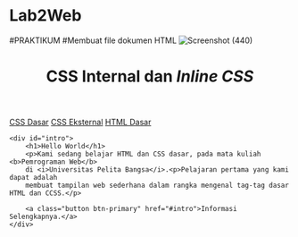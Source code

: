 # Lab2Web
#PRAKTIKUM
#Membuat file dokumen HTML
![Screenshot (440)](https://github.com/user-attachments/assets/555b01dc-bcc8-4215-ab14-927a50db892b)
<!DOCTYPE html>
<html lang="en">
<head>
    <meta charset="UTF-8">
    <meta name="viewport" content="width=device-width, initial-scale=1.0">
    <title>CSS Dasar</title>
</head>
<body>
    <header>
        <h1> CSS Internal dan <i>Inline CSS</i></h1>
    </header>
    <nav>
        <a href="lab2_css_dasar.html">CSS Dasar</a>
        <a href="lab2_css_external.html">CSS Eksternal</a>
        <a href="lab1_tag_dasar.html">HTML Dasar</a>
    </nav>

    <div id="intro">
        <h1>Hello World</h1>
        <p>Kami sedang belajar HTML dan CSS dasar, pada mata kuliah <b>Pemrograman Web</b>
        di <i>Universitas Pelita Bangsa</i>.<p>Pelajaran pertama yang kami dapat adalah 
        membuat tampilan web sederhana dalam rangka mengenal tag-tag dasar HTML dan CCSS.</p>

        <a class="button btn-primary" href="#intro">Informasi Selengkapnya.</a>
    </div>
</body>
</html>
